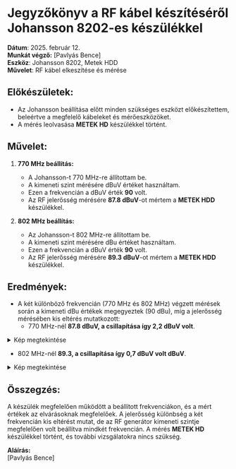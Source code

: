 # Jegyzőkönyv a RF kábel készítéséről Johansson 8202-es készülékkel

**Dátum**: 2025. február 12.  
**Munkát végző:** [Pavlyás Bence]    
**Eszköz**: Johansson 8202, Metek HDD  
**Művelet**: RF kábel elkeszítése és mérése

## Előkészületek:
- Az Johansson beállítása előtt minden szükséges eszközt előkészítettem, beleértve a megfelelő kábeleket és mérőeszközöket.
- A mérés leolvasása **METEK HD** készülékkel történt.

## Művelet:

1. **770 MHz beállítás:**
   - A Johansson-t 770 MHz-re állítottam be.
   - A kimeneti szint mérésére dBuV értéket használtam.
   - Ezen a frekvencián a dBuV érték **90** volt.
   - Az RF jelerősség mérésére **87.8 dBuV**-ot mértem a **METEK HDD** készülékkel.
   
2. **802 MHz beállítás:**
   - Az Johansson-t 802 MHz-re állítottam be.
   - A kimeneti szint mérésére dBu értéket használtam.
   - Ezen a frekvencián a dBuV érték **90** volt.
   - Az RF jelerősség mérésére **89.3 dBuV**-ot mértem a **METEK HDD** készülékkel.

## Eredmények:
- A két különböző frekvencián (770 MHz és 802 MHz) végzett mérések során a kimeneti dBu értékek megegyeztek (90 dBu), míg a jelerősség mérésében kis eltérés mutatkozott:
  - 770 MHz-nél **87.8 dBuV, a csillapítása így 2,2 dBuV volt**.
<details>
  <summary>Kép megtekintése</summary>

  ![770Hz](https://raw.githubusercontent.com/PavlyasB/Meresijegyzokonyvek/refs/heads/main/Kabel%20merese/kepek/IMG_8628.jpg)    

</details> 

 - 802 MHz-nél **89.3, a csillapítása így 0,7 dBuV volt dBuV**.
<details>
    <summary>Kép megtekintése</summary>
  ![802Hz](https://raw.githubusercontent.com/PavlyasB/Meresijegyzokonyvek/refs/heads/main/Kabel%20merese/kepek/its_snapshot_0001.bmp)   

</details>  

## Összegzés:
A készülék megfelelően működött a beállított frekvenciákon, és a mért értékek az elvárásoknak megfelelőek. A jelerősség különbség a két frekvencián kis eltérést mutat, de az RF generátor kimeneti szintje megfelelően volt beállítva mindkét frekvencián. A mérés **METEK HD** készülékkel történt, és további vizsgálatokra nincs szükség.

**Aláírás:**  
[Pavlyás Bence]  

